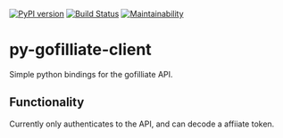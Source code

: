 [![PyPI version](https://badge.fury.io/py/gofilliate.svg)](https://badge.fury.io/py/gofilliate)
[![Build Status](https://travis-ci.org/mgmonteleone/py-gofilliate-client.svg?branch=master)](https://travis-ci.org/mgmonteleone/py-gofilliate-client)
[![Maintainability](https://api.codeclimate.com/v1/badges/b568814903559f0dd39c/maintainability)](https://codeclimate.com/github/mgmonteleone/py-gofilliate-client/maintainability)
# py-gofilliate-client

Simple python bindings for the gofilliate API.

## Functionality

Currently only authenticates to the API, and can decode a affiiate token.
